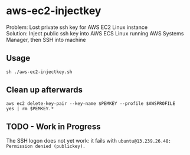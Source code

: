 # aws-ec2-injectkey

Problem: Lost private ssh key for AWS EC2 Linux instance<br>
Solution: Inject public ssh key into AWS ECS Linux running AWS Systems Manager, then SSH into machine

## Usage

```console
sh ./aws-ec2-injectkey.sh
```

## Clean up afterwards

```console
aws ec2 delete-key-pair --key-name $PEMKEY --profile $AWSPROFILE
yes | rm $PEMKEY.*
```

## TODO - Work in Progress
The SSH logon does not yet work: it fails with `ubuntu@13.239.26.48: Permission denied (publickey).`
